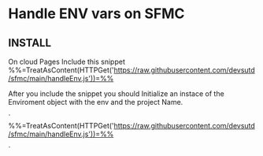 # Handle ENV vars on SFMC

## INSTALL 

On cloud Pages Include this snippet %%=TreatAsContent(HTTPGet('https://raw.githubusercontent.com/devsutd/sfmc/main/handleEnv.js'))=%% 

After you include the snippet you should Initialize an instace of the Enviroment object with the env and the project Name.

`<!-- SFMC LOGGER V 1.0 -->
%%=TreatAsContent(HTTPGet('https://raw.githubusercontent.com/devsutd/sfmc/main/handleEnv.js'))=%%
<script runat="server">  
  try{
    var process = Enviroment('Dev',"Project1");
    Write(process.env.campaing)
  }
  catch(ex){
    Write(Stringify(ex))
  }
</script>`

